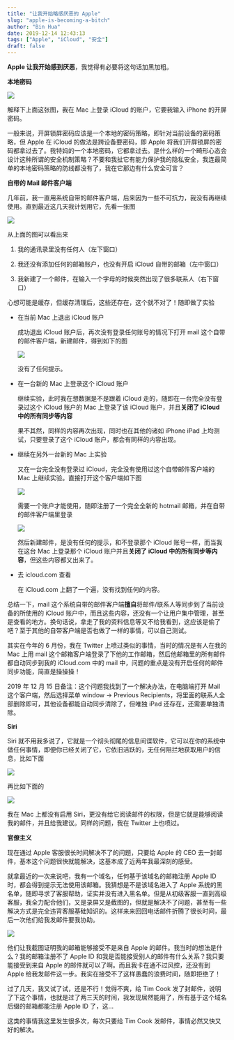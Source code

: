 ```yaml
---
title: "让我开始略感厌恶的 Apple"
slug: "apple-is-becoming-a-bitch"
author: "Bin Hua"
date: 2019-12-14 12:43:13
tags: ["Apple", "iCloud", "安全"]
draft: false
---
```


**Apple 让我开始感到厌恶**，我觉得有必要将这句话加黑加粗。

**本地密码**

![](https://storage.tourcoder.com/tcblog/apple-is-becoming-a-bitch-001.png)

解释下上面这张图，我在 Mac 上登录 iCloud 的账户，它要我输入 iPhone 的开屏密码。

一般来说，开屏锁屏密码应该是一个本地的密码策略，即针对当前设备的密码策略，但 Apple 在 iCloud 的做法是跨设备要密码，即 Apple 将我们开屏锁屏的密码都拿过去了。我特妈的一个本地密码，它都拿过去。是什么样的一个畸形心态会设计这种所谓的安全机制策略？不要和我扯它有能力保护我的隐私安全，我连最简单的本地密码策略的防线都没有了，我在它那边有什么安全可言？

**自带的 Mail 邮件客户端**

几年前，我一直用系统自带的邮件客户端，后来因为一些不可抗力，我没有再继续使用。直到最近这几天我计划用它，先看一张图

![](https://storage.tourcoder.com/tcblog/apple-is-becoming-a-bitch-002.png)

从上面的图可以看出来

1. 我的通讯录里没有任何人（左下窗口）

2. 我还没有添加任何的邮箱账户，也没有开启 iCloud 自带的邮箱（左中窗口）

3. 我新建了一个邮件，在输入一个字母的时候突然出现了很多联系人（右下窗口）

心想可能是缓存，但缓存清理后，这些还存在，这个就不对了！随即做了实验

- 在当前 Mac 上退出 iCloud 账户

    成功退出 iCloud 账户后，再次没有登录任何账号的情况下打开 mail 这个自带的邮件客户端，新建邮件，得到如下的图
    
    ![](https://storage.tourcoder.com/tcblog/apple-is-becoming-a-bitch-003.png)
    
    没有了任何提示。
    
- 在一台新的 Mac 上登录这个 iCloud 账户

    继续实验，此时我在想数据是不是跟着 iCloud 走的，随即在一台完全没有登录过这个 iCloud 账户的 Mac 上登录了该 iCloud 账户，并且**关闭了 iCloud 中的所有同步等内容**
    
    果不其然，同样的内容再次出现，同时也在其他的诸如 iPhone iPad 上均测试，只要登录了这个 iCloud 账户，都会有同样的内容出现。
    
- 继续在另外一台新的 Mac 上实验

    又在一台完全没有登录过 iCloud，完全没有使用过这个自带邮件客户端的 Mac 上继续实验。直接打开这个客户端如下图
    
    ![](https://storage.tourcoder.com/tcblog/apple-is-becoming-a-bitch-004.png)
    
    需要一个账户才能使用，随即注册了一个完全全新的 hotmail 邮箱，并在自带的邮件客户端里登录
    
    ![](https://storage.tourcoder.com/tcblog/apple-is-becoming-a-bitch-005.png)
    
    然后新建邮件，是没有任何的提示，和不登录那个 iCloud 账号一样，而当我在这台 Mac 上登录那个 iCloud 账户并且**关闭了 iCloud 中的所有同步等内容**，但这些内容都又出来了。
    
- 去 icloud.com 查看

    在 iCloud.com 上翻了一个遍，没有找到任何的内容。
    
总结一下，mail 这个系统自带的邮件客户端**擅自**将邮件/联系人等同步到了当前设备的所使用的 iCloud 账户中，而且这些内容，还没有一个让用户集中管理，甚至是查看的地方。换句话说，拿走了我的资料信息等又不给我看到，这应该是偷了吧？至于其他的自带客户端是否也做了一样的事情，可以自己测试。

其实在今年的 6 月份，我在 Twitter 上喷过类似的事情，当时的情况是有人在我的 Mac 上用 mail 这个邮箱客户端登录了下他的工作邮箱，然后他邮箱里的所有邮件都自动同步到我的 iCloud.com 中的 mail 中，问题的重点是没有开启任何的邮件同步功能，简直是操操操！

2019 年 12 月 15 日备注：这个问题我找到了一个解决办法，在电脑端打开 Mail 这个客户端，然后选择菜单 window -> Previous Recipients，将里面的联系人全部删除即可，其他设备都能自动同步清除了，但唯独 iPad 还存在，还需要单独清除。 
    
**Siri**

Siri 就不用我多说了，它就是一个彻头彻尾的信息间谍软件，它可以在你的系统中做任何事情，即便你已经关闭了它，它依旧活跃的，无任何阻拦地获取用户的信息，比如下面


![](https://storage.tourcoder.com/tcblog/apple-is-becoming-a-bitch-006.jpg)

再比如下面的

![](https://storage.tourcoder.com/tcblog/apple-is-becoming-a-bitch-008.jpg)

我在 Mac 上都没有启用 Siri，更没有给它阅读邮件的权限，但是它就是能够阅读我的邮件，并且给我建议。同样的问题，我在 Twitter 上也喷过。


**官僚主义**

现在通过 Apple 客服很长时间解决不了的问题，只要给 Apple 的 CEO 去一封邮件，基本这个问题很快就能解决，这基本成了近两年我最深刻的感受。

就拿最近的一次来说吧，我有一个域名，任何基于该域名的邮箱注册 Apple ID 时，都会得到提示无法使用该邮箱。我猜想是不是该域名进入了 Apple 系统的黑名单，随即寻求了客服帮助，证实并没有进入黑名单。但是从初级客服一直到高级客服，我全力配合他们，又是录屏又是截图的，但就是解决不了问题，甚至有一些解决方式是完全违背客服基础知识的。这样来来回回电话邮件折腾了很长时间，最后一次他们给我发邮件要我协助。

![](https://storage.tourcoder.com/tcblog/apple-is-becoming-a-bitch-007.png)

他们让我截图证明我的邮箱能够接受不是来自 Apple 的邮件。我当时的想法是什么？我的邮箱注册不了 Apple ID 和我是否能接受别人的邮件有什么关系？我只要能接受到来自 Apple 的邮件就可以了啊。而且我卡在通不过风控，还没有到 Apple 给我发邮件这一步。我实在接受不了这样愚蠢的浪费时间，随即拒绝了！

过了几天，我又试了试，还是不行！觉得不爽，给 Tim Cook 发了封邮件，说明了下这个事情，也就是过了两三天的时间，我发现居然能用了，所有基于这个域名后缀的邮箱都能注册 Apple ID 了，这...

这类的事情我这里发生很多次，每次只要给 Tim Cook 发邮件，事情必然又快又好的解决。
